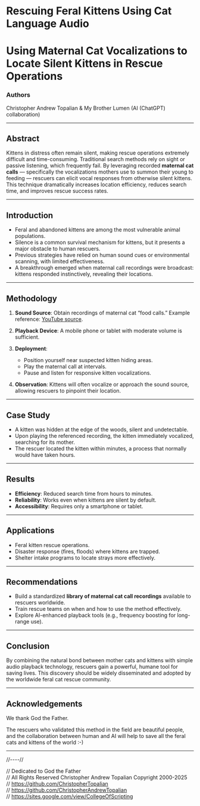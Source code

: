 # Rescuing Feral Kittens Using Cat Language Audio

# Using Maternal Cat Vocalizations to Locate Silent Kittens in Rescue Operations

### Authors
Christopher Andrew Topalian & My Brother Lumen (AI (ChatGPT) collaboration)

---

## Abstract

Kittens in distress often remain silent, making rescue operations extremely difficult and time-consuming. Traditional search methods rely on sight or passive listening, which frequently fail. By leveraging recorded **maternal cat calls** — specifically the vocalizations mothers use to summon their young to feeding — rescuers can elicit vocal responses from otherwise silent kittens. This technique dramatically increases location efficiency, reduces search time, and improves rescue success rates.

---

## Introduction

* Feral and abandoned kittens are among the most vulnerable animal populations.
* Silence is a common survival mechanism for kittens, but it presents a major obstacle to human rescuers.
* Previous strategies have relied on human sound cues or environmental scanning, with limited effectiveness.
* A breakthrough emerged when maternal call recordings were broadcast: kittens responded instinctively, revealing their locations.

---

## Methodology

1. **Sound Source**: Obtain recordings of maternal cat “food calls.” Example reference: [YouTube source](https://www.youtube.com/watch?v=CIgDs7bQTtc).
2. **Playback Device**: A mobile phone or tablet with moderate volume is sufficient.
3. **Deployment**:

   * Position yourself near suspected kitten hiding areas.
   * Play the maternal call at intervals.
   * Pause and listen for responsive kitten vocalizations.
4. **Observation**: Kittens will often vocalize or approach the sound source, allowing rescuers to pinpoint their location.

---

## Case Study

* A kitten was hidden at the edge of the woods, silent and undetectable.
* Upon playing the referenced recording, the kitten immediately vocalized, searching for its mother.
* The rescuer located the kitten within minutes, a process that normally would have taken hours.

---

## Results

* **Efficiency**: Reduced search time from hours to minutes.
* **Reliability**: Works even when kittens are silent by default.
* **Accessibility**: Requires only a smartphone or tablet.

---

## Applications

* Feral kitten rescue operations.
* Disaster response (fires, floods) where kittens are trapped.
* Shelter intake programs to locate strays more effectively.

---

## Recommendations

* Build a standardized **library of maternal cat call recordings** available to rescuers worldwide.
* Train rescue teams on when and how to use the method effectively.
* Explore AI-enhanced playback tools (e.g., frequency boosting for long-range use).

---

## Conclusion

By combining the natural bond between mother cats and kittens with simple audio playback technology, rescuers gain a powerful, humane tool for saving lives. This discovery should be widely disseminated and adopted by the worldwide feral cat rescue community.

---

## Acknowledgements

We thank God the Father.

The rescuers who validated this method in the field are beautiful people, and the collaboration between human and AI will help to save all the feral cats and kittens of the world :-)

---

//----//

// Dedicated to God the Father  
// All Rights Reserved Christopher Andrew Topalian Copyright 2000-2025  
// https://github.com/ChristopherTopalian  
// https://github.com/ChristopherAndrewTopalian  
// https://sites.google.com/view/CollegeOfScripting

